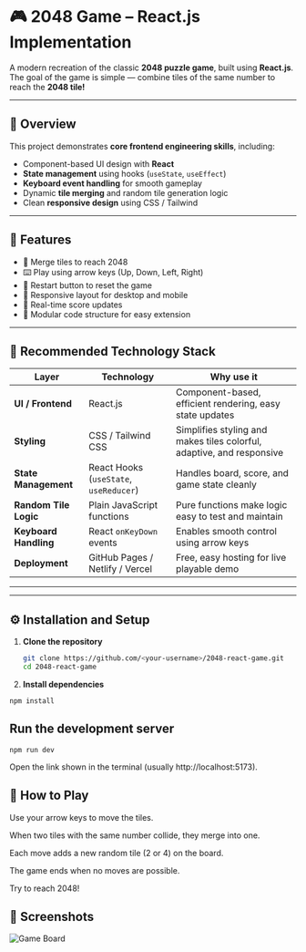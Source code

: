 # 🎮 2048 Game – React.js Implementation

A modern recreation of the classic **2048 puzzle game**, built using **React.js**.  
The goal of the game is simple — combine tiles of the same number to reach the **2048 tile!**

---

## 🚀 Overview

This project demonstrates **core frontend engineering skills**, including:
- Component-based UI design with **React**
- **State management** using hooks (`useState`, `useEffect`)
- **Keyboard event handling** for smooth gameplay
- Dynamic **tile merging** and random tile generation logic
- Clean **responsive design** using CSS / Tailwind

---

## 🧩 Features

- 🎯 Merge tiles to reach 2048  
- ⌨️ Play using arrow keys (Up, Down, Left, Right)  
- 🔁 Restart button to reset the game  
- 📱 Responsive layout for desktop and mobile  
- 🧮 Real-time score updates  
- 🧠 Modular code structure for easy extension  

---

## 🧱 Recommended Technology Stack

| Layer | Technology | Why use it |
|--------|-------------|------------|
| **UI / Frontend** | React.js | Component-based, efficient rendering, easy state updates |
| **Styling** | CSS / Tailwind CSS | Simplifies styling and makes tiles colorful, adaptive, and responsive |
| **State Management** | React Hooks (`useState`, `useReducer`) | Handles board, score, and game state cleanly |
| **Random Tile Logic** | Plain JavaScript functions | Pure functions make logic easy to test and maintain |
| **Keyboard Handling** | React `onKeyDown` events | Enables smooth control using arrow keys |
| **Deployment** | GitHub Pages / Netlify / Vercel | Free, easy hosting for live playable demo |

---


---

## ⚙️ Installation and Setup

1. **Clone the repository**
   ```bash
   git clone https://github.com/<your-username>/2048-react-game.git
   cd 2048-react-game
2. **Install dependencies**
```
npm install
```

## Run the development server
```
npm run dev
```

Open the link shown in the terminal (usually http://localhost:5173).

## 🧩 How to Play

Use your arrow keys to move the tiles.

When two tiles with the same number collide, they merge into one.

Each move adds a new random tile (2 or 4) on the board.

The game ends when no moves are possible.

Try to reach 2048!

## 🎨 Screenshots
![Game Board](./images/board.png)


